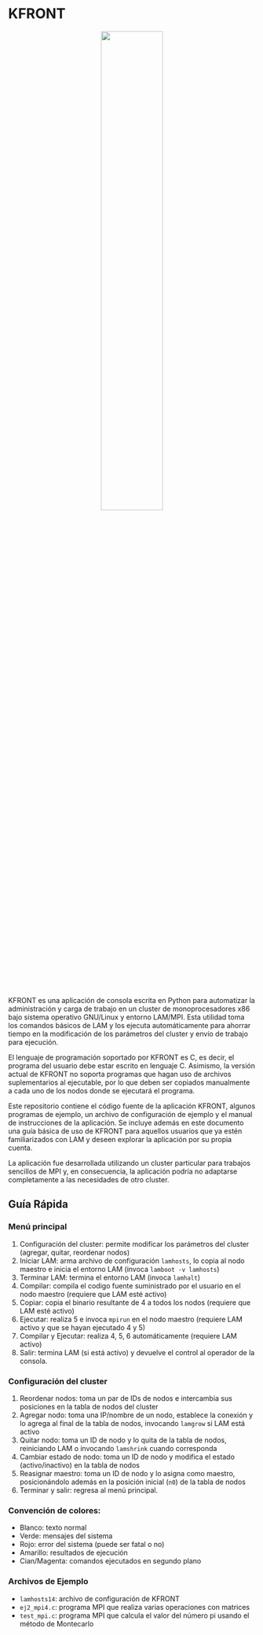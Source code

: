 # KFRONT

<p align="center"><img src="https://github.com/user-attachments/assets/f5fc9dc4-fb8f-47d8-84c8-dca074639826" width="50%" height="50%"/></p>

KFRONT es una aplicación de consola escrita en Python para automatizar la administración y carga de trabajo en un cluster de monoprocesadores x86 bajo sistema operativo GNU/Linux y entorno LAM/MPI. Esta utilidad toma los comandos básicos de LAM y los ejecuta automáticamente para ahorrar tiempo en la modificación de los parámetros del cluster y envío de trabajo para ejecución.

El lenguaje de programación soportado por KFRONT es C, es decir, el programa del usuario debe estar escrito en lenguaje C. Asimismo, la versión actual de KFRONT no soporta programas que hagan uso de archivos suplementarios al ejecutable, por lo que deben ser copiados manualmente a cada uno de los nodos donde se ejecutará el programa.

Este repositorio contiene el código fuente de la aplicación KFRONT, algunos programas de ejemplo, un archivo de configuración de ejemplo y el manual de instrucciones de la aplicación. Se incluye además en este documento una guía básica de uso de KFRONT para aquellos usuarios que ya estén familiarizados con LAM y deseen explorar la aplicación por su propia cuenta.

La aplicación fue desarrollada utilizando un cluster particular para trabajos sencillos de MPI y, en consecuencia, la aplicación podría no adaptarse completamente a las necesidades de otro cluster.

## Guía Rápida
### Menú principal
1. Configuración del cluster: permite modificar los parámetros del cluster (agregar, quitar, reordenar nodos)
2. Iniciar LAM: arma archivo de configuración ```lamhosts```, lo copia al nodo maestro e inicia el entorno LAM (invoca ```lamboot -v lamhosts```)
3. Terminar LAM: termina el entorno LAM (invoca ```lamhalt```)
4. Compilar: compila el codigo fuente suministrado por el usuario en el nodo maestro (requiere que LAM esté activo)
5. Copiar: copia el binario resultante de 4 a todos los nodos (requiere que LAM esté activo)
6. Ejecutar: realiza 5 e invoca ```mpirun``` en el nodo maestro (requiere LAM activo y que se hayan ejecutado 4 y 5)
7. Compilar y Ejecutar: realiza 4, 5, 6 automáticamente (requiere LAM activo)
8. Salir: termina LAM (si está activo) y devuelve el control al operador de la consola.

### Configuración del cluster
1. Reordenar nodos: toma un par de IDs de nodos e intercambia sus posiciones en la tabla de nodos del cluster
2. Agregar nodo: toma una IP/nombre de un nodo, establece la conexión y lo agrega al final de la tabla de nodos, invocando ```lamgrow``` si LAM está activo
3. Quitar nodo: toma un ID de nodo y lo quita de la tabla de nodos, reiniciando LAM o invocando ```lamshrink``` cuando corresponda
4. Cambiar estado de nodo: toma un ID de nodo y modifica el estado (activo/inactivo) en la tabla de nodos
5. Reasignar maestro: toma un ID de nodo y lo asigna como maestro, posicionándolo además en la posición inicial (```n0```) de la tabla de nodos
6. Terminar y salir: regresa al menú principal.

### Convención de colores:
- Blanco: texto normal
- Verde: mensajes del sistema
- Rojo: error del sistema (puede ser fatal o no)
- Amarillo: resultados de ejecución
- Cian/Magenta: comandos ejecutados en segundo plano

### Archivos de Ejemplo
- ```lamhosts14```: archivo de configuración de KFRONT
- ```ej2_mpi4.c```: programa MPI que realiza varias operaciones con matrices
- ```test_mpi.c```: programa MPI que calcula el valor del número pi usando el método de Montecarlo
